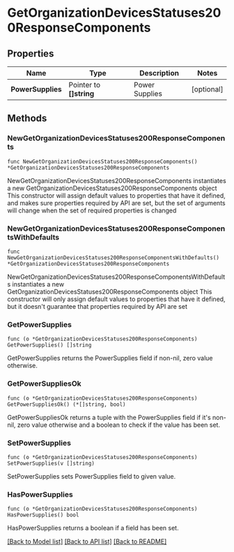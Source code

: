 # GetOrganizationDevicesStatuses200ResponseComponents

## Properties

Name | Type | Description | Notes
------------ | ------------- | ------------- | -------------
**PowerSupplies** | Pointer to **[]string** | Power Supplies | [optional] 

## Methods

### NewGetOrganizationDevicesStatuses200ResponseComponents

`func NewGetOrganizationDevicesStatuses200ResponseComponents() *GetOrganizationDevicesStatuses200ResponseComponents`

NewGetOrganizationDevicesStatuses200ResponseComponents instantiates a new GetOrganizationDevicesStatuses200ResponseComponents object
This constructor will assign default values to properties that have it defined,
and makes sure properties required by API are set, but the set of arguments
will change when the set of required properties is changed

### NewGetOrganizationDevicesStatuses200ResponseComponentsWithDefaults

`func NewGetOrganizationDevicesStatuses200ResponseComponentsWithDefaults() *GetOrganizationDevicesStatuses200ResponseComponents`

NewGetOrganizationDevicesStatuses200ResponseComponentsWithDefaults instantiates a new GetOrganizationDevicesStatuses200ResponseComponents object
This constructor will only assign default values to properties that have it defined,
but it doesn't guarantee that properties required by API are set

### GetPowerSupplies

`func (o *GetOrganizationDevicesStatuses200ResponseComponents) GetPowerSupplies() []string`

GetPowerSupplies returns the PowerSupplies field if non-nil, zero value otherwise.

### GetPowerSuppliesOk

`func (o *GetOrganizationDevicesStatuses200ResponseComponents) GetPowerSuppliesOk() (*[]string, bool)`

GetPowerSuppliesOk returns a tuple with the PowerSupplies field if it's non-nil, zero value otherwise
and a boolean to check if the value has been set.

### SetPowerSupplies

`func (o *GetOrganizationDevicesStatuses200ResponseComponents) SetPowerSupplies(v []string)`

SetPowerSupplies sets PowerSupplies field to given value.

### HasPowerSupplies

`func (o *GetOrganizationDevicesStatuses200ResponseComponents) HasPowerSupplies() bool`

HasPowerSupplies returns a boolean if a field has been set.


[[Back to Model list]](../README.md#documentation-for-models) [[Back to API list]](../README.md#documentation-for-api-endpoints) [[Back to README]](../README.md)


